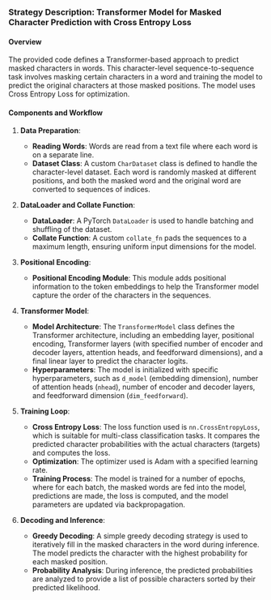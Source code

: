 ### Strategy Description: Transformer Model for Masked Character Prediction with Cross Entropy Loss

#### Overview
The provided code defines a Transformer-based approach to predict masked characters in words. This character-level sequence-to-sequence task involves masking certain characters in a word and training the model to predict the original characters at those masked positions. The model uses Cross Entropy Loss for optimization.

#### Components and Workflow

1. **Data Preparation**:
   - **Reading Words**: Words are read from a text file where each word is on a separate line.
   - **Dataset Class**: A custom `CharDataset` class is defined to handle the character-level dataset. Each word is randomly masked at different positions, and both the masked word and the original word are converted to sequences of indices.

2. **DataLoader and Collate Function**:
   - **DataLoader**: A PyTorch `DataLoader` is used to handle batching and shuffling of the dataset.
   - **Collate Function**: A custom `collate_fn` pads the sequences to a maximum length, ensuring uniform input dimensions for the model.

3. **Positional Encoding**:
   - **Positional Encoding Module**: This module adds positional information to the token embeddings to help the Transformer model capture the order of the characters in the sequences.

4. **Transformer Model**:
   - **Model Architecture**: The `TransformerModel` class defines the Transformer architecture, including an embedding layer, positional encoding, Transformer layers (with specified number of encoder and decoder layers, attention heads, and feedforward dimensions), and a final linear layer to predict the character logits.
   - **Hyperparameters**: The model is initialized with specific hyperparameters, such as `d_model` (embedding dimension), number of attention heads (`nhead`), number of encoder and decoder layers, and feedforward dimension (`dim_feedforward`).

5. **Training Loop**:
   - **Cross Entropy Loss**: The loss function used is `nn.CrossEntropyLoss`, which is suitable for multi-class classification tasks. It compares the predicted character probabilities with the actual characters (targets) and computes the loss.
   - **Optimization**: The optimizer used is Adam with a specified learning rate.
   - **Training Process**: The model is trained for a number of epochs, where for each batch, the masked words are fed into the model, predictions are made, the loss is computed, and the model parameters are updated via backpropagation.

6. **Decoding and Inference**:
   - **Greedy Decoding**: A simple greedy decoding strategy is used to iteratively fill in the masked characters in the word during inference. The model predicts the character with the highest probability for each masked position.
   - **Probability Analysis**: During inference, the predicted probabilities are analyzed to provide a list of possible characters sorted by their predicted likelihood.

